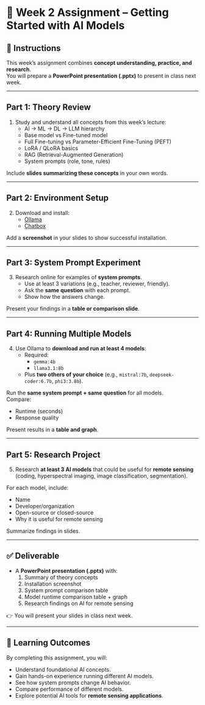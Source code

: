 # 📝 Week 2 Assignment – Getting Started with AI Models

## 📌 Instructions
This week’s assignment combines **concept understanding, practice, and research**.  
You will prepare a **PowerPoint presentation (.pptx)** to present in class next week.  

---

## Part 1: Theory Review
1. Study and understand all concepts from this week’s lecture:
   - AI → ML → DL → LLM hierarchy
   - Base model vs Fine-tuned model
   - Full Fine-tuning vs Parameter-Efficient Fine-Tuning (PEFT)
   - LoRA / QLoRA basics
   - RAG (Retrieval-Augmented Generation)
   - System prompts (role, tone, rules)

Include **slides summarizing these concepts** in your own words.

---

## Part 2: Environment Setup
2. Download and install:
   - [Ollama](https://ollama.com)  
   - [Chatbox](https://chatboxapp.xyz)  

Add a **screenshot** in your slides to show successful installation.

---

## Part 3: System Prompt Experiment
3. Research online for examples of **system prompts**.  
   - Use at least 3 variations (e.g., teacher, reviewer, friendly).  
   - Ask the **same question** with each prompt.  
   - Show how the answers change.  

Present your findings in a **table or comparison slide**.

---

## Part 4: Running Multiple Models
4. Use Ollama to **download and run at least 4 models**:
   - Required:  
     - `gemma:4b`  
     - `llama3.1:8b`  
   - Plus **two others of your choice** (e.g., `mistral:7b`, `deepseek-coder:6.7b`, `phi3:3.8b`).  

Run the **same system prompt + same question** for all models.  
Compare:
- Runtime (seconds)  
- Response quality  

Present results in a **table and graph**.

---

## Part 5: Research Project
5. Research **at least 3 AI models** that could be useful for **remote sensing** (coding, hyperspectral imaging, image classification, segmentation).  

For each model, include:
- Name  
- Developer/organization  
- Open-source or closed-source  
- Why it is useful for remote sensing  

Summarize findings in slides.

---

## ✅ Deliverable
- A **PowerPoint presentation (.pptx)** with:
  1. Summary of theory concepts  
  2. Installation screenshot  
  3. System prompt comparison table  
  4. Model runtime comparison table + graph  
  5. Research findings on AI for remote sensing  

👉 You will present your slides in class next week.  

---

## 🎯 Learning Outcomes
By completing this assignment, you will:
- Understand foundational AI concepts.  
- Gain hands-on experience running different AI models.  
- See how system prompts change AI behavior.  
- Compare performance of different models.  
- Explore potential AI tools for **remote sensing applications**.  
